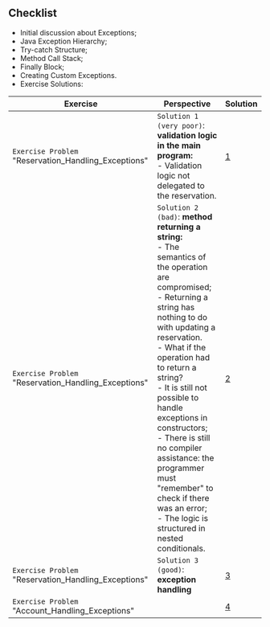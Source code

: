 ## Checklist

- Initial discussion about Exceptions;
- Java Exception Hierarchy;
- Try-catch Structure;
- Method Call Stack;
- Finally Block;
- Creating Custom Exceptions.
- Exercise Solutions:


| **Exercise**                                         | Perspective                                                                                                                                                                                                                                                                                                                                                                                                                                                                          | **Solution**                                                                                                                                        |
|------------------------------------------------------|--------------------------------------------------------------------------------------------------------------------------------------------------------------------------------------------------------------------------------------------------------------------------------------------------------------------------------------------------------------------------------------------------------------------------------------------------------------------------------------|-----------------------------------------------------------------------------------------------------------------------------------------------------|
| `Exercise Problem` "Reservation_Handling_Exceptions" | `Solution 1 (very poor)`: **validation logic in the main program:** <br/> - Validation logic not delegated to the reservation.                                                                                                                                                                                                                                                                                                                                                       | [1](https://github.com/souzafcharles/Complete-Java-Object-Oriented-Programming-and-Projects/tree/master/Session_L12_Handling_Exceptions/Exercise01) |
| `Exercise Problem` "Reservation_Handling_Exceptions" | `Solution 2 (bad)`: **method returning a string:** <br/> - The semantics of the operation are compromised; <br/> - Returning a string has nothing to do with updating a reservation. <br/> - What if the operation had to return a string?<br/> - It is still not possible to handle exceptions in constructors;<br/> - There is still no compiler assistance: the programmer must "remember" to check if there was an error; <br/>- The logic is structured in nested conditionals. | [2](https://github.com/souzafcharles/Complete-Java-Object-Oriented-Programming-and-Projects/tree/master/Session_L12_Handling_Exceptions/Exercise02) |
| `Exercise Problem` "Reservation_Handling_Exceptions" | `Solution 3 (good)`: **exception handling**                                                                                                                                                                                                                                                                                                                                                                                                                                          | [3](https://github.com/souzafcharles/Complete-Java-Object-Oriented-Programming-and-Projects/tree/master/Session_L12_Handling_Exceptions/Exercise03) |
| `Exercise Problem` "Account_Handling_Exceptions"     |                                                                                                                                                                                                                                                                                                                                                                                                                                                                                      | [4](https://github.com/souzafcharles/Complete-Java-Object-Oriented-Programming-and-Projects/tree/master/Session_L12_Handling_Exceptions/Exercise04) |

